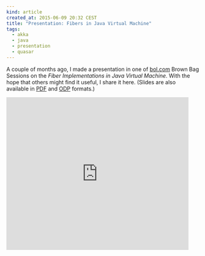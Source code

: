 ```yaml
---
kind: article
created_at: 2015-06-09 20:32 CEST
title: "Presentation: Fibers in Java Virtual Machine"
tags:
  - akka
  - java
  - presentation
  - quasar
---
```


A couple of months ago, I made a presentation in one of
[bol.com](http://bol.com) Brown Bag Sessions on the *Fiber Implementations in
Java Virtual Machine*. With the hope that others might find it useful, I share
it here. (Slides are also available in [PDF](fibers-in-jvm.pdf) and
[ODP](fibers-in-jvm-org.odp) formats.)

<iframe
	src="https://www.slideshare.net/slideshow/embed_code/key/CdpM73pq92heMk"
	width="476" height="400" frameborder="0" marginwidth="0" marginheight="0"
	scrolling="no">
</iframe>
